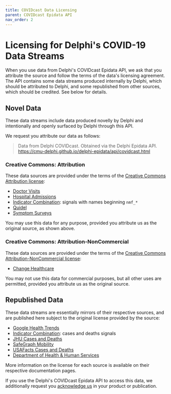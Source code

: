 ```yaml
---
title: COVIDcast Data Licensing
parent: COVIDcast Epidata API
nav_order: 2
---
```


# Licensing for Delphi's COVID-19 Data Streams

When you use data from Delphi's COVIDcast Epidata API, we ask that you attribute
the source and follow the terms of the data's licensing agreement. The API
contains some data streams produced internally by Delphi, which should be
attributed to Delphi, and some republished from other sources, which should be
credited. See below for details.

## Novel Data

These data streams include data produced novelly by Delphi and intentionally and
openly surfaced by Delphi through this API.

We request you attribute our data as follows:

> Data from Delphi COVIDcast. Obtained via the Delphi Epidata API.
> <https://cmu-delphi.github.io/delphi-epidata/api/covidcast.html>

### Creative Commons: Attribution

These data sources are provided under the terms of the [Creative Commons
Attribution license](https://creativecommons.org/licenses/by/4.0/):

* [Doctor Visits](covidcast-signals/doctor-visits.md)
* [Hospital Admissions](covidcast-signals/hospital-admissions.md)
* [Indicator Combination](covidcast-signals/indicator-combination.md): signals
  with names beginning `nmf_*`
* [Quidel](covidcast-signals/quidel.md)
* [Symptom Surveys](covidcast-signals/fb-survey.md)

You may use this data for any purpose, provided you attribute us as the original
source, as shown above.

### Creative Commons: Attribution-NonCommercial

These data sources are provided under the terms of the [Creative Commons
Attribution-NonCommercial
license](https://creativecommons.org/licenses/by-nc/4.0/):

* [Change Healthcare](covidcast-signals/chng.md)

You may not use this data for commercial purposes, but all other uses are
permitted, provided you attribute us as the original source.

## Republished Data

These data streams are essentially mirrors of their respective sources, and are
published here subject to the original license provided by the source:

* [Google Health Trends](covidcast-signals/ght.md)
* [Indicator Combination](covidcast-signals/indicator-combination.md): cases and
  deaths signals
* [JHU Cases and Deaths](covidcast-signals/jhu-csse.md)
* [SafeGraph Mobility](covidcast-signals/safegraph.md)
* [USAFacts Cases and Deaths](covidcast-signals/usafacts.md)
* [Department of Health & Human Services](covidcast-signals/hhs.md)

More information on the license for each source is available on their respective
documentation pages.

If you use the Delphi's COVIDcast Epidata API to access this data, we
additionally request you [acknowledge us](README.md#citing) in your product or
publication.
